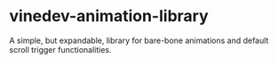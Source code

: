 # vinedev-animation-library
A simple, but expandable, library for bare-bone animations and default scroll trigger functionalities. 

